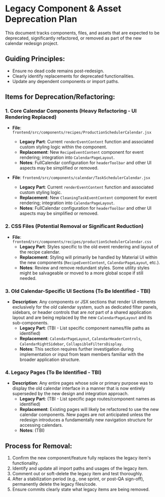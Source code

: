 # Legacy Component & Asset Deprecation Plan

This document tracks components, files, and assets that are expected to be deprecated, significantly refactored, or removed as part of the new calendar redesign project.

## Guiding Principles:
- Ensure no dead code remains post-redesign.
- Clearly identify replacements for deprecated functionalities.
- Update any dependent components or import paths.

## Items for Deprecation/Refactoring:

### 1. Core Calendar Components (Heavy Refactoring - UI Rendering Replaced)

*   **File**: `frontend/src/components/recipes/ProductionSchedulerCalendar.jsx`
    *   **Legacy Part**: Current `renderEventContent` function and associated custom styling logic within the component.
    *   **Replacement**: New `RecipeEventContent` component for event rendering; integration into `CalendarPageLayout`.
    *   **Notes**: FullCalendar configuration for `headerToolbar` and other UI aspects may be simplified or removed.

*   **File**: `frontend/src/components/calendar/TaskSchedulerCalendar.jsx`
    *   **Legacy Part**: Current `renderEventContent` function and associated custom styling logic.
    *   **Replacement**: New `CleaningTaskEventContent` component for event rendering; integration into `CalendarPageLayout`.
    *   **Notes**: FullCalendar configuration for `headerToolbar` and other UI aspects may be simplified or removed.

### 2. CSS Files (Potential Removal or Significant Reduction)

*   **File**: `frontend/src/components/recipes/productionSchedulerCalendar.css`
    *   **Legacy Part**: Styles specific to the old event rendering and layout of the recipe calendar.
    *   **Replacement**: Styling will primarily be handled by Material UI within the new components (`RecipeEventContent`, `CalendarPageLayout`, etc.).
    *   **Notes**: Review and remove redundant styles. Some utility styles might be salvageable or moved to a more global scope if still needed.

### 3. Old Calendar-Specific UI Sections (To Be Identified - TBI)

*   **Description**: Any components or JSX sections that render UI elements exclusively for the *old* calendar system, such as dedicated filter panels, sidebars, or header controls that are *not* part of a shared application layout and are being replaced by the new `CalendarPageLayout` and its sub-components.
    *   **Legacy Part**: (TBI - List specific component names/file paths as identified)
    *   **Replacement**: `CalendarPageLayout`, `CalendarHeaderControls`, `CalendarRightSidebar`, `CollapsibleFiltersDisplay`.
    *   **Notes**: This section requires further investigation during implementation or input from team members familiar with the broader application structure.

### 4. Legacy Pages (To Be Identified - TBI)

*   **Description**: Any entire pages whose sole or primary purpose was to display the old calendar interface in a manner that is now entirely superseded by the new design and integration approach.
    *   **Legacy Part**: (TBI - List specific page routes/component names as identified)
    *   **Replacement**: Existing pages will likely be refactored to use the new calendar components. New pages are not anticipated unless the redesign introduces a fundamentally new navigation structure for accessing calendars.
    *   **Notes**: (TBI)

## Process for Removal:
1.  Confirm the new component/feature fully replaces the legacy item's functionality.
2.  Identify and update all import paths and usages of the legacy item.
3.  Comment out or soft-delete the legacy item and test thoroughly.
4.  After a stabilization period (e.g., one sprint, or post-QA sign-off), permanently delete the legacy files/code.
5.  Ensure commits clearly state what legacy items are being removed.
